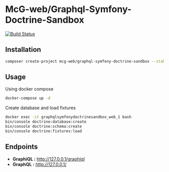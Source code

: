 McG-web/Graphql-Symfony-Doctrine-Sandbox
========================================

[![Build Status](https://travis-ci.org/mcg-web/graphql-symfony-doctrine-sandbox.svg?branch=master)](https://travis-ci.org/mcg-web/graphql-symfony-doctrine-sandbox)

Installation
-------------

```bash
composer create-project mcg-web/graphql-symfony-doctrine-sandbox --stability dev
```

Usage
------

Using docker compose

```bash
docker-compose up -d
```

Create database and load fixtures

```bash
docker exec -it graphqlsymfonydoctrinesandbox_web_1 bash
bin/console doctrine:database:create
bin/console doctrine:schema:create
bin/console doctrine:fixtures:load
```

Endpoints
---------

- **GraphiQL :** http://127.0.0.1/graphiql
- **GraphQL :** http://127.0.0.1/
